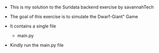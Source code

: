 - This is my solution to the Suridata backend exercise by savannahTech
- The goal of this exercise is to simulate the Dwarf-Giant" Game
- It contains a single file
    - main.py

- Kindly run the main.py file

